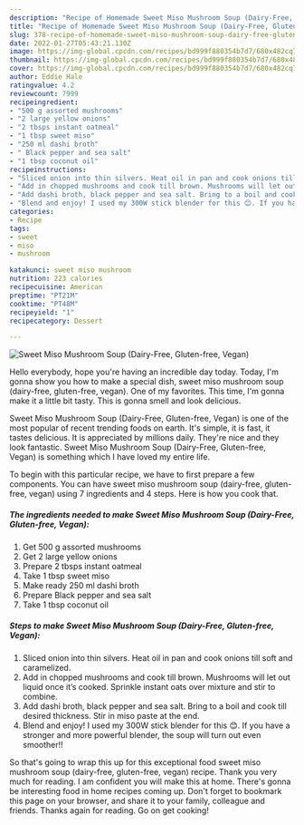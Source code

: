 ```yaml
---
description: "Recipe of Homemade Sweet Miso Mushroom Soup (Dairy-Free, Gluten-free, Vegan)"
title: "Recipe of Homemade Sweet Miso Mushroom Soup (Dairy-Free, Gluten-free, Vegan)"
slug: 378-recipe-of-homemade-sweet-miso-mushroom-soup-dairy-free-gluten-free-vegan
date: 2022-01-27T05:43:21.130Z
image: https://img-global.cpcdn.com/recipes/bd999f880354b7d7/680x482cq70/sweet-miso-mushroom-soup-dairy-free-gluten-free-vegan-recipe-main-photo.jpg
thumbnail: https://img-global.cpcdn.com/recipes/bd999f880354b7d7/680x482cq70/sweet-miso-mushroom-soup-dairy-free-gluten-free-vegan-recipe-main-photo.jpg
cover: https://img-global.cpcdn.com/recipes/bd999f880354b7d7/680x482cq70/sweet-miso-mushroom-soup-dairy-free-gluten-free-vegan-recipe-main-photo.jpg
author: Eddie Hale
ratingvalue: 4.2
reviewcount: 7999
recipeingredient:
- "500 g assorted mushrooms"
- "2 large yellow onions"
- "2 tbsps instant oatmeal"
- "1 tbsp sweet miso"
- "250 ml dashi broth"
- " Black pepper and sea salt"
- "1 tbsp coconut oil"
recipeinstructions:
- "Sliced onion into thin silvers. Heat oil in pan and cook onions till soft and caramelized."
- "Add in chopped mushrooms and cook till brown. Mushrooms will let out liquid once it’s cooked. Sprinkle instant oats over mixture and stir to combine."
- "Add dashi broth, black pepper and sea salt. Bring to a boil and cook till desired thickness. Stir in miso paste at the end."
- "Blend and enjoy! I used my 300W stick blender for this 😊. If you have a stronger and more powerful blender, the soup will turn out even smoother!!"
categories:
- Recipe
tags:
- sweet
- miso
- mushroom

katakunci: sweet miso mushroom 
nutrition: 223 calories
recipecuisine: American
preptime: "PT21M"
cooktime: "PT48M"
recipeyield: "1"
recipecategory: Dessert

---
```



![Sweet Miso Mushroom Soup (Dairy-Free, Gluten-free, Vegan)](https://img-global.cpcdn.com/recipes/bd999f880354b7d7/680x482cq70/sweet-miso-mushroom-soup-dairy-free-gluten-free-vegan-recipe-main-photo.jpg)

Hello everybody, hope you're having an incredible day today. Today, I'm gonna show you how to make a special dish, sweet miso mushroom soup (dairy-free, gluten-free, vegan). One of my favorites. This time, I'm gonna make it a little bit tasty. This is gonna smell and look delicious.

Sweet Miso Mushroom Soup (Dairy-Free, Gluten-free, Vegan) is one of the most popular of recent trending foods on earth. It's simple, it is fast, it tastes delicious. It is appreciated by millions daily. They're nice and they look fantastic. Sweet Miso Mushroom Soup (Dairy-Free, Gluten-free, Vegan) is something which I have loved my entire life.




To begin with this particular recipe, we have to first prepare a few components. You can have sweet miso mushroom soup (dairy-free, gluten-free, vegan) using 7 ingredients and 4 steps. Here is how you cook that.

<!--inarticleads1-->

##### The ingredients needed to make Sweet Miso Mushroom Soup (Dairy-Free, Gluten-free, Vegan):

1. Get 500 g assorted mushrooms
1. Get 2 large yellow onions
1. Prepare 2 tbsps instant oatmeal
1. Take 1 tbsp sweet miso
1. Make ready 250 ml dashi broth
1. Prepare  Black pepper and sea salt
1. Take 1 tbsp coconut oil




<!--inarticleads2-->

##### Steps to make Sweet Miso Mushroom Soup (Dairy-Free, Gluten-free, Vegan):

1. Sliced onion into thin silvers. Heat oil in pan and cook onions till soft and caramelized.
1. Add in chopped mushrooms and cook till brown. Mushrooms will let out liquid once it’s cooked. Sprinkle instant oats over mixture and stir to combine.
1. Add dashi broth, black pepper and sea salt. Bring to a boil and cook till desired thickness. Stir in miso paste at the end.
1. Blend and enjoy! I used my 300W stick blender for this 😊. If you have a stronger and more powerful blender, the soup will turn out even smoother!!




So that's going to wrap this up for this exceptional food sweet miso mushroom soup (dairy-free, gluten-free, vegan) recipe. Thank you very much for reading. I am confident you will make this at home. There's gonna be interesting food in home recipes coming up. Don't forget to bookmark this page on your browser, and share it to your family, colleague and friends. Thanks again for reading. Go on get cooking!
